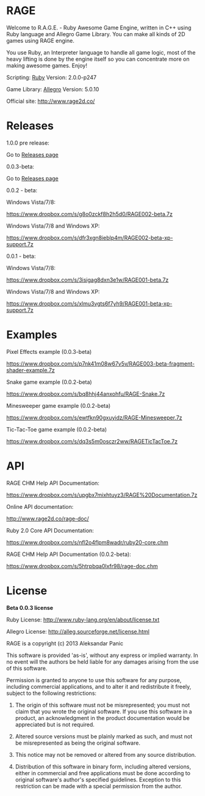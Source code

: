 RAGE
====

Welcome to R.A.G.E. - Ruby Awesome Game Engine, written in C++ using Ruby language and Allegro Game Library.
You can make all kinds of 2D games using RAGE engine.

You use Ruby, an Interpreter language to handle all game logic, most of the heavy lifting is done by the engine itself
so you can concentrate more on making awesome games. Enjoy!

Scripting: [Ruby](http://www.ruby-lang.org/en/downloads/) Version: 2.0.0-p247

Game Library: [Allegro](http://alleg.sourceforge.net) Version: 5.0.10

Official site:
http://www.rage2d.co/

Releases
====

1.0.0 pre release:

Go to [Releases page](https://github.com/ArekX/RAGE/releases/tag/100rc)

0.0.3-beta:

Go to [Releases page](https://github.com/ArekX/RAGE/releases/tag/003beta)

0.0.2 - beta:

Windows Vista/7/8:

https://www.dropbox.com/s/g8o0zckf8h2h5d0/RAGE002-beta.7z


Windows Vista/7/8 and Windows XP:

https://www.dropbox.com/s/dfr3xgn8ieblp4m/RAGE002-beta-xp-support.7z

0.0.1 - beta:

Windows Vista/7/8:

https://www.dropbox.com/s/3isigag8dxn3e1w/RAGE001-beta.7z

Windows Vista/7/8 and Windows XP:

https://www.dropbox.com/s/xlmu3vgts6f7yh9/RAGE001-beta-xp-support.7z

Examples
====

Pixel Effects example (0.0.3-beta)

https://www.dropbox.com/s/p7nk41m08w67v5v/RAGE003-beta-fragment-shader-example.7z

Snake game example (0.0.2-beta)

https://www.dropbox.com/s/bq8hhj44anxohfu/RAGE-Snake.7z

Minesweeper game example (0.0.2-beta)

https://www.dropbox.com/s/ewtfkn90gxuyidz/RAGE-Minesweeper.7z

Tic-Tac-Toe game example (0.0.2-beta)

https://www.dropbox.com/s/dq3s5m0osczr2ww/RAGETicTacToe.7z

API
====

RAGE CHM Help API Documentation:

https://www.dropbox.com/s/upgbx7mixhtuyz3/RAGE%20Documentation.7z

Online API documentation:

http://www.rage2d.co/rage-doc/

Ruby 2.0 Core API Documentation:

https://www.dropbox.com/s/nfl2o4flpm8wadr/ruby20-core.chm

RAGE CHM Help API Documentation (0.0.2-beta):

https://www.dropbox.com/s/5htrpbqa0lxfr98/rage-doc.chm

License
====

**Beta 0.0.3 license**

Ruby License: http://www.ruby-lang.org/en/about/license.txt

Allegro License: http://alleg.sourceforge.net/license.html

RAGE is a copyright (c) 2013 Aleksandar Panic


This software is provided 'as-is', without any express or implied
warranty. In no event will the authors be held liable for any damages
arising from the use of this software.


Permission is granted to anyone to use this software for any purpose,
including commercial applications, and to alter it and redistribute it
freely, subject to the following restrictions:


1. The origin of this software must not be misrepresented; you must not claim that you wrote the original software. If you use this software in a product, an acknowledgment in the product documentation would be appreciated but is not required.


2. Altered source versions must be plainly marked as such, and must not be misrepresented as being the original software.


3. This notice may not be removed or altered from any source distribution.


4. Distribution of this software in binary form, including altered versions, either in commercial and free applications must be done according to original software's author's specified guidelines. Exception to this restriction can be made with a special permission from the author.
